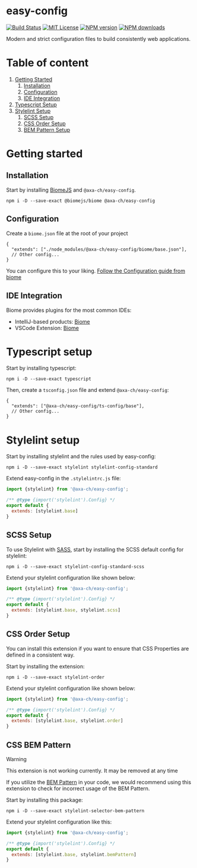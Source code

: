 # easy-config

[![Build Status][ci-image]][ci-url]
[![MIT License][license-image]][license-url]
[![NPM version][npm-version-image]][npm-url]
[![NPM downloads][npm-downloads-image]][npm-url]

Modern and strict configuration files to build consistently web applications.

# Table of content
1. [Getting Started](#getting-started)
   1. [Installation](#biome-installation)
   2. [Configuration](#biome-configuration)
   3. [IDE Integration](#biome-integration)
2. [Typescript Setup](#typescript-setup)
3. [Stylelint Setup](#stylelint-setup)
   1. [SCSS Setup]()
   2. [CSS Order Setup]()
   3. [BEM Pattern Setup]()

<a id='getting-started'></a>
# Getting started

## Installation
<a name='biome-installation'></a>
Start by installing [BiomeJS](https://biomejs.dev/) and `@axa-ch/easy-config`.
```shell
npm i -D --save-exact @biomejs/biome @axa-ch/easy-config
```
<a id='biome-configuration'></a>
## Configuration
Create a `biome.json` file at the root of your project

```json5
{
  "extends": ["./node_modules/@axa-ch/easy-config/biome/base.json"],
  // Other config...
}
```
You can configure this to your liking. [Follow the Configuration guide from biome](https://biomejs.dev/reference/configuration/)

<a id='biome-integration'></a>
## IDE Integration
Biome provides plugins for the most common IDEs:  
* IntelliJ-based products: [Biome](https://plugins.jetbrains.com/plugin/22761-biome)  
* VSCode Extension: [Biome](https://marketplace.visualstudio.com/items?itemName=biomejs.biome) 

<a id='typescript-setup'></a>
# Typescript setup
Start by installing typescript:
```shell
npm i -D --save-exact typescript
```
Then, create a `tsconfig.json` file and extend `@axa-ch/easy-config`:

```json5
{
  "extends": ["@axa-ch/easy-config/ts-config/base"],
  // Other config...
}
```
<a id='stylelint-setup'></a>
# Stylelint setup
Start by installing stylelint and the rules used by easy-config:
```shell
npm i -D --save-exact stylelint stylelint-config-standard
```
Extend easy-config in the `.stylelintrc.js` file:
```js
import {stylelint} from '@axa-ch/easy-config';

/** @type {import('stylelint').Config} */
export default {
  extends: [stylelint.base]
}

```
## SCSS Setup
To use Stylelint with [SASS](https://sass-lang.com/), start by installing the SCSS default config for stylelint:
```shell
npm i -D --save-exact stylelint-config-standard-scss
```
Extend your stylelint configuration like shown below:
```js
import {stylelint} from '@axa-ch/easy-config';

/** @type {import('stylelint').Config} */
export default {
  extends: [stylelint.base, stylelint.scss]
}
```

## CSS Order Setup
You can install this extension if you want to ensure that CSS Properties are defined in a consistent way.

Start by installing the extension:
```shell
npm i -D --save-exact stylelint-order
```
Extend your stylelint configuration like shown below:
```js
import {stylelint} from '@axa-ch/easy-config';

/** @type {import('stylelint').Config} */
export default {
  extends: [stylelint.base, stylelint.order]
}
```

## CSS BEM Pattern
> [!WARNING]
> This extension is not working currently. It may be removed at any time

If you utilize the [BEM Pattern](https://getbem.com/) in your code, we would recommend using
this extension to check for incorrect usage of the BEM Pattern.

Start by installing this package:
```shell
npm i -D --save-exact stylelint-selector-bem-pattern
```

Extend your stylelint configuration like this:
```js
import {stylelint} from '@axa-ch/easy-config';

/** @type {import('stylelint').Config} */
export default {
  extends: [stylelint.base, stylelint.bemPattern]
}
```

[ci-image]: https://img.shields.io/github/actions/workflow/status/axa-ch/easy-config/ci.yml?style=flat-square&branch=main
[ci-url]: https://github.com/axa-ch/easy-config/actions
[license-image]: http://img.shields.io/badge/license-MIT-000000.svg?style=flat-square
[license-url]: LICENSE
[npm-version-image]: https://img.shields.io/npm/v/@axa-ch/easy-config.svg?style=flat-square
[npm-downloads-image]: https://img.shields.io/npm/dm/@axa-ch/easy-config.svg?style=flat-square
[npm-url]: https://npmjs.org/package/@axa-ch/easy-config

